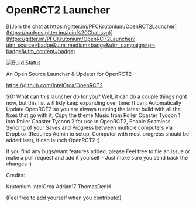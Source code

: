 OpenRCT2 Launcher
================

[![Join the chat at https://gitter.im/PFCKrutonium/OpenRCT2Launcher](https://badges.gitter.im/Join%20Chat.svg)](https://gitter.im/PFCKrutonium/OpenRCT2Launcher?utm_source=badge&utm_medium=badge&utm_campaign=pr-badge&utm_content=badge)

[![Build Status](https://travis-ci.org/PFCKrutonium/OpenRCT2Launcher.svg?branch=master)](https://travis-ci.org/PFCKrutonium/OpenRCT2Launcher)

An Open Source Launcher &amp; Updater for OpenRCT2


https://github.com/IntelOrca/OpenRCT2

SO: What can this launcher do for you?
Well, it can do a couple things right now, but this list will likly keep expanding over time:
It can:
Automatically Update OpenRCT2 so you are always running the latest build with all the fixes that go with it,
Copy the theme Music from Roller Coaster Tycoon 1 into Roller Coaster Tycoon 2 for use in OpenRCT2,
Enable Seamless Syncing of your Saves and Progress between multiple computers via Dropbox (Requires Admin to setup, Computer with most progress should be added last),
It can launch OpenRCT2 :)

If you find any bugs/want features added, please Feel free to file an issue or make a pull request and add it yourself - Just make sure you send back the changes :)

Credits:

Krutonium
IntelOrca
Adrian17
ThomasDenH

(Feel free to add yourself when you contribute!)
